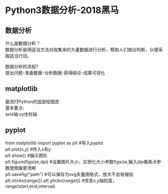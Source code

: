 Python3数据分析-2018黑马
=======================
数据分析
-------
什么是数据分析？<br>
数据分析是用适当方法对收集来的大量数据进行分析，帮助人们做出判断，以便采取适当行动。

数据分析的流程?<br>
提出问题-准备数据-分析数据-获得结论-成果可视化

matplotlib
----------
最流行Python的底层绘图库<br>
基本要点:<br>
axis轴:xy坐标轴

pyplot
------
from matplotlib import pyplot as plt  #导入pyplot<br>
plt.plot(x,y)     #传入x和y<br>
plt.show()        #展示图形<br>
plt.figure(figsize,dpi)   #设置图片大小，实例化大小参数figsize,输入dip像素点参数使图像更清晰 <br>
plt.savefig("path")       #可以保存为svg矢量图格式，放大不会有锯齿 <br>
plt.xticks(range())  plt.yticks(range())        #改变x,y轴刻度，range(start,end,interval) <br>
